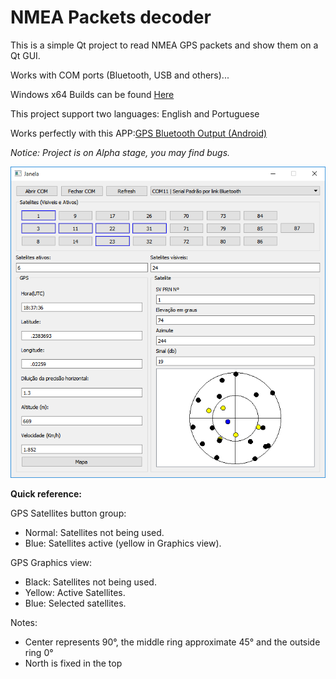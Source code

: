 NMEA Packets decoder
=============

This is a simple Qt project to read NMEA GPS packets and show them on a Qt GUI.

Works with COM ports (Bluetooth, USB and others)...

Windows x64 Builds can be found [Here](https://github.com/angelorodem/releases/tree/master/qt-satelite-info)

This project support two languages: English and Portuguese

Works perfectly with this APP:[GPS Bluetooth Output (Android)](https://play.google.com/store/apps/details?id=com.meowsbox.btgps&hl=en)

_Notice: Project is on Alpha stage, you may find bugs._

![alt tag](https://github.com/angelorodem/qt-satelite-info/blob/master/Project%20image/tela%20gps.png?raw=true)

**Quick reference:**

GPS Satellites button group:
  * Normal: Satellites not being used.
  * Blue:   Satellites active (yellow in Graphics view).
  
GPS Graphics view:
  * Black:  Satellites not being used.
  * Yellow: Active Satellites.
  * Blue:   Selected satellites.

  Notes:
  * Center represents 90°, the middle ring approximate 45° and the outside ring 0°
  * North is fixed in the top 




